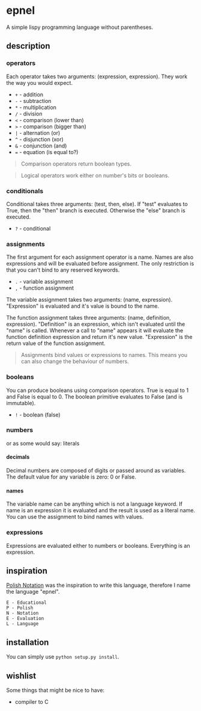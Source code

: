 # epnel
A simple lispy programming language without parentheses.

## description
### operators
Each operator takes two arguments: (expression, expression).
They work the way you would expect.
 - `+` - addition
 - `-` - subtraction
 - `*` - multiplication
 - `/` - division
 - `<` - comparison (lower than)
 - `>` - comparison (bigger than)
 - `|` - alternation (or)
 - `^` - disjunction (xor)
 - `&` - conjunction (and)
 - `=` - equation (is equal to?)

> Comparison operators return boolean types.

> Logical operators work either on number's bits or booleans.

### conditionals
Conditional takes three arguments: (test, then, else).
If "test" evaluates to True, then the "then" branch is executed. Otherwise the "else" branch is executed.
 - `?` - conditional

### assignments
The first argument for each assignment operator is a name.
Names are also expressions and will be evaluated before assignment.
The only restriction is that you can't bind to any reserved keywords.
 - `.` - variable assignment
 - `,` - function assignment

The variable assignment takes two arguments: (name, expression).
"Expression" is evaluated and it's value is bound to the name.

The function assignment takes three arguments: (name, definition, expression).
"Definition" is an expression, which isn't evaluated until the "name" is called.
Whenever a call to "name" appears it will evaluate the function definition expression and return it's new value.
"Expression" is the return value of the function assignment.

> Assignments bind values or expressions to names. This means you can also change the behaviour of numbers.

### booleans
You can produce booleans using comparison operators. True is equal to 1 and False is equal to 0.
The boolean primitive evaluates to False (and is immutable).
 - `!` - boolean (false)

### numbers
or as some would say: literals
#### decimals
Decimal numbers are composed of digits or passed around as variables.
The default value for any variable is zero: 0 or False.

#### names
The variable name can be anything which is not a language keyword.
If name is an expression it is evaluated and the result is used as a literal name.
You can use the assignment to bind names with values.

### expressions
Expressions are evaluated either to numbers or booleans. Everything is an expression.

## inspiration
[Polish Notation](https://pl.wikipedia.org/wiki/Notacja_polska) was the inspiration to write this language, therefore I name the language "epnel".
```
E - Educational
P - Polish
N - Notation
E - Evaluation
L - Language
```

## installation
You can simply use `python setup.py install`.

## wishlist
Some things that might be nice to have:
 - compiler to C

